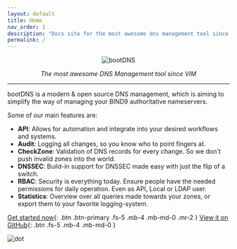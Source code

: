 ```yaml
---
layout: default
title: Home
nav_order: 1
description: "Docs site for the most awesome dns management tool since vim"
permalink: /
---
```



<p align="center">
  <img src="https://docs.bootdns.app/assets/logo-markdown.png" alt="bootDNS">
</p>
<p align="center">
    <em>The most awesome DNS Management tool since VIM</em>
</p>

---

bootDNS is a modern & open source DNS management, which is aiming to simplify the way of managing your BIND9 authoritative nameservers.

Some of our main features are:

* **API**: Allows for automation and integrate into your desired workflows and systems.
* **Audit**: Logging all changes, so you know who to point fingers at.
* **CheckZone**: Validation of DNS records for every change. So we don't push invalid zones into the world.
* **DNSSEC**: Build-in support for DNSSEC made easy with just the flip of a switch.
* **RBAC**: Security is everything today. Ensure people have the needed permissions for daily operation. Even as API, Local or LDAP user.
* **Statistics**: Overview over all queries made towards your zones, or export them to your favorite logging-system.

[Get started now](/admin/getting-started.html){: .btn .btn-primary .fs-5 .mb-4 .mb-md-0 .mr-2 } [View it on GitHub](https://github.com/bootDNS/bootDNS-admin){: .btn .fs-5 .mb-4 .mb-md-0 }


![dot](https://boot.dk/1x1.png?parent=bootdns.boot.dk)
